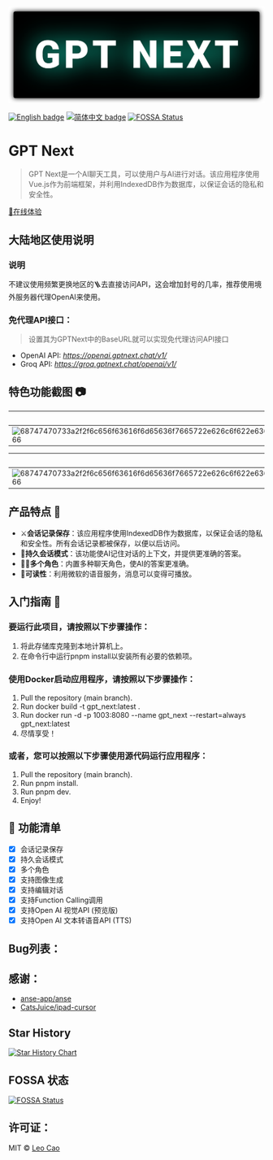 ![GPTNext](./images/gpt_next.svg)

[![English badge](https://img.shields.io/badge/%E8%8B%B1%E6%96%87-English-blue)](./README.md)
[![简体中文 badge](https://img.shields.io/badge/%E7%AE%80%E4%BD%93%E4%B8%AD%E6%96%87-Simplified%20Chinese-blue)](./README.zh_CN.md)
[![FOSSA Status](https://app.fossa.com/api/projects/git%2Bgithub.com%2FCaojiahao-Coder%2Fgpt_next.svg?type=shield&issueType=license)](https://app.fossa.com/projects/git%2Bgithub.com%2FCaojiahao-Coder%2Fgpt_next?ref=badge_shield&issueType=license)

# GPT Next

> GPT Next是一个AI聊天工具，可以使用户与AI进行对话。该应用程序使用Vue.js作为前端框架，并利用IndexedDB作为数据库，以保证会话的隐私和安全性。

[🧭在线体验](https://gpt-next-shvd.vercel.app/)

## 大陆地区使用说明
### 说明
不建议使用频繁更换地区的🪜去直接访问API，这会增加封号的几率，推荐使用境外服务器代理OpenAI来使用。
### 免代理API接口：
> 设置其为GPTNext中的BaseURL就可以实现免代理访问API接口
- OpenAI API: *https://openai.gptnext.chat/v1/*
- Groq API: *https://groq.gptnext.chat/openai/v1/*

## 特色功能截图 📷
| 绘图模式                               | Function Calling                            |
| -------------------------------------- | ----------------------------------------- |
| ![68747470733a2f2f6c656f63616f6d65636f7665722e626c6f622e636f72652e77696e646f77732e6e65742f70726f6a656374636f7665722f44726177496d6167654d6f64652e676966](https://github.com/user-attachments/assets/2a600582-bf6f-42cd-a8bf-28d9a2c1d2f4)| ![68747470733a2f2f6c656f63616f6d65636f7665722e626c6f622e636f72652e77696e646f77732e6e65742f70726f6a656374636f7665722f46756e6374696f6e5f43616c6c696e672e676966](https://github.com/user-attachments/assets/85cecb71-646e-4c31-8123-d88e7ee335d3)|

| 文本转语音                             | 多媒体输入框                                |
| ------------------------------- | ------------------------------------------- |
| ![68747470733a2f2f6c656f63616f6d65636f7665722e626c6f622e636f72652e77696e646f77732e6e65742f70726f6a656374636f7665722f5370656563682e676966](https://github.com/user-attachments/assets/c5038748-b578-41c0-9687-74360fbc64e8)| ![68747470733a2f2f6c656f63616f6d65636f7665722e626c6f622e636f72652e77696e646f77732e6e65742f70726f6a656374636f7665722f4d756c74696d65646961496e707574426f782e676966](https://github.com/user-attachments/assets/7c204ddb-049e-425e-bdc3-a9813b7f58bc)|
## 产品特点 🚀

- ⚔**会话记录保存**：该应用程序使用IndexedDB作为数据库，以保证会话的隐私和安全性。所有会话记录都被保存，以便以后访问。
- 🔗**持久会话模式**：该功能使AI记住对话的上下文，并提供更准确的答案。
- 🤹‍♀️**多个角色**：内置多种聊天角色，使AI的答案更准确。
- 👏**可读性**：利用微软的语音服务，消息可以变得可播放。

## 入门指南 🎯

### 要运行此项目，请按照以下步骤操作：

1. 将此存储库克隆到本地计算机上。
2. 在命令行中运行pnpm install以安装所有必要的依赖项。

### 使用Docker启动应用程序，请按照以下步骤操作：

1. Pull the repository (main branch).
2. Run docker build -t gpt_next:latest .
3. Run docker run -d -p 1003:8080 --name gpt_next --restart=always gpt_next:latest
4. 尽情享受！

### 或者，您可以按照以下步骤使用源代码运行应用程序：

1. Pull the repository (main branch).
2. Run pnpm install.
3. Run pnpm dev.
4. Enjoy!

## 🚧 功能清单

- [x] 会话记录保存
- [x] 持久会话模式
- [x] 多个角色
- [x] 支持图像生成
- [x] 支持编辑对话
- [x] 支持Function Calling调用
- [x] 支持Open AI 视觉API (预览版)
- [x] 支持Open AI 文本转语音API (TTS)

## Bug列表：

## 感谢：

- [anse-app/anse](https://github.com/anse-app/anse)
- [CatsJuice/ipad-cursor](https://github.com/CatsJuice/ipad-cursor)

## Star History

[![Star History Chart](https://api.star-history.com/svg?repos=Caojiahao-Coder/gpt_next&type=Date)](https://star-history.com/#Caojiahao-Coder/gpt_next&Date)

## FOSSA 状态
[![FOSSA Status](https://app.fossa.com/api/projects/git%2Bgithub.com%2FCaojiahao-Coder%2Fgpt_next.svg?type=large&issueType=license)](https://app.fossa.com/projects/git%2Bgithub.com%2FCaojiahao-Coder%2Fgpt_next?ref=badge_large&issueType=license)

## 许可证：
MIT © [Leo Cao](https://github.com/Caojiahao-Coder)

